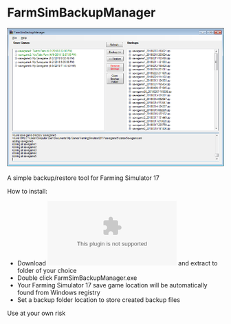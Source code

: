 # FarmSimBackupManager

![screenshot](https://github.com/wriley/FarmSimBackupManager/blob/master/screenshot.png)

A simple backup/restore tool for Farming Simulator 17

How to install:
* Download ![FarmSimBackupManager.zip](download/FarmSimBackupManager.zip) and extract to folder of your choice
* Double click FarmSimBackupManager.exe
* Your Farming Simulator 17 save game location will be automatically found from Windows registry
* Set a backup folder location to store created backup files

Use at your own risk

